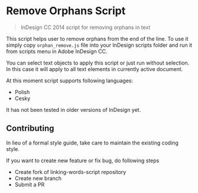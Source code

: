 # Remove Orphans Script
> InDesign CC 2014 script for removing orphans in text

This script helps user to remove orphans from the end of the line. To use it simply copy `orphan_remove.js` file into your InDesign scripts folder and run it from scripts menu in Adobe InDesign CC.

You can select text objects to apply this script or just run without selection. In this case it will apply to all text elements in currently active document.

At this moment script supports following languages:
- Polish
- Cesky

It has not been tested in older versions of InDesign yet.


## <a name="Contributing"></a> Contributing
In lieu of a formal style guide, take care to maintain the existing coding style.

If you want to create new feature or fix bug, do following steps

- Create fork of linking-words-script repository
- Create new branch
- Submit a PR
